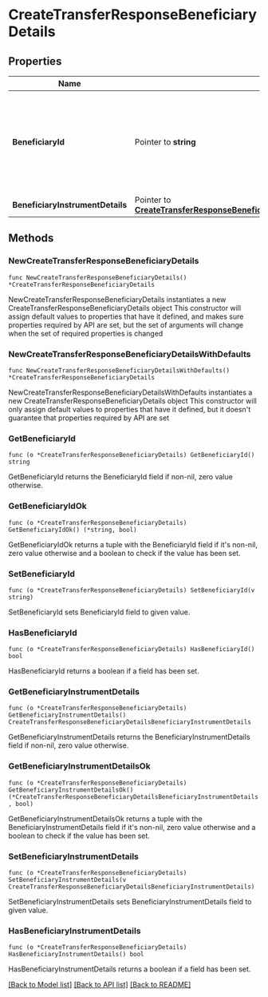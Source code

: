 # CreateTransferResponseBeneficiaryDetails

## Properties

Name | Type | Description | Notes
------------ | ------------- | ------------- | -------------
**BeneficiaryId** | Pointer to **string** | It displays the unique ID to identify the beneficiary to whom you initiated the transfer request. | [optional] 
**BeneficiaryInstrumentDetails** | Pointer to [**CreateTransferResponseBeneficiaryDetailsBeneficiaryInstrumentDetails**](CreateTransferResponseBeneficiaryDetailsBeneficiaryInstrumentDetails.md) |  | [optional] 

## Methods

### NewCreateTransferResponseBeneficiaryDetails

`func NewCreateTransferResponseBeneficiaryDetails() *CreateTransferResponseBeneficiaryDetails`

NewCreateTransferResponseBeneficiaryDetails instantiates a new CreateTransferResponseBeneficiaryDetails object
This constructor will assign default values to properties that have it defined,
and makes sure properties required by API are set, but the set of arguments
will change when the set of required properties is changed

### NewCreateTransferResponseBeneficiaryDetailsWithDefaults

`func NewCreateTransferResponseBeneficiaryDetailsWithDefaults() *CreateTransferResponseBeneficiaryDetails`

NewCreateTransferResponseBeneficiaryDetailsWithDefaults instantiates a new CreateTransferResponseBeneficiaryDetails object
This constructor will only assign default values to properties that have it defined,
but it doesn't guarantee that properties required by API are set

### GetBeneficiaryId

`func (o *CreateTransferResponseBeneficiaryDetails) GetBeneficiaryId() string`

GetBeneficiaryId returns the BeneficiaryId field if non-nil, zero value otherwise.

### GetBeneficiaryIdOk

`func (o *CreateTransferResponseBeneficiaryDetails) GetBeneficiaryIdOk() (*string, bool)`

GetBeneficiaryIdOk returns a tuple with the BeneficiaryId field if it's non-nil, zero value otherwise
and a boolean to check if the value has been set.

### SetBeneficiaryId

`func (o *CreateTransferResponseBeneficiaryDetails) SetBeneficiaryId(v string)`

SetBeneficiaryId sets BeneficiaryId field to given value.

### HasBeneficiaryId

`func (o *CreateTransferResponseBeneficiaryDetails) HasBeneficiaryId() bool`

HasBeneficiaryId returns a boolean if a field has been set.

### GetBeneficiaryInstrumentDetails

`func (o *CreateTransferResponseBeneficiaryDetails) GetBeneficiaryInstrumentDetails() CreateTransferResponseBeneficiaryDetailsBeneficiaryInstrumentDetails`

GetBeneficiaryInstrumentDetails returns the BeneficiaryInstrumentDetails field if non-nil, zero value otherwise.

### GetBeneficiaryInstrumentDetailsOk

`func (o *CreateTransferResponseBeneficiaryDetails) GetBeneficiaryInstrumentDetailsOk() (*CreateTransferResponseBeneficiaryDetailsBeneficiaryInstrumentDetails, bool)`

GetBeneficiaryInstrumentDetailsOk returns a tuple with the BeneficiaryInstrumentDetails field if it's non-nil, zero value otherwise
and a boolean to check if the value has been set.

### SetBeneficiaryInstrumentDetails

`func (o *CreateTransferResponseBeneficiaryDetails) SetBeneficiaryInstrumentDetails(v CreateTransferResponseBeneficiaryDetailsBeneficiaryInstrumentDetails)`

SetBeneficiaryInstrumentDetails sets BeneficiaryInstrumentDetails field to given value.

### HasBeneficiaryInstrumentDetails

`func (o *CreateTransferResponseBeneficiaryDetails) HasBeneficiaryInstrumentDetails() bool`

HasBeneficiaryInstrumentDetails returns a boolean if a field has been set.


[[Back to Model list]](../README.md#documentation-for-models) [[Back to API list]](../README.md#documentation-for-api-endpoints) [[Back to README]](../README.md)


